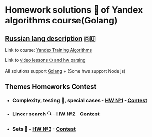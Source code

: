 # Homework solutions 📖 of Yandex algorithms course(Golang)

## [Russian lang description](https://github.com/vito2005/yandexAlgorithms/blob/main/README.RU.md) 🇷🇺

Link to course: [Yandex Training Algorithms](https://yandex.ru/yaintern/algorithm-training)

Link to [video lessons 📺 and hw parsing](https://youtube.com/playlist?list=PL6Wui14DvQPySdPv5NUqV3i8sDbHkCKC5)

All solutions support [Golang](https://golang.org/) + (Some hws support Node js)

## Themes Homeworks Contest

- ### Complexity, testing 🧪, special cases - [HW №1](https://github.com/vito2005/yandexAlgorithms/tree/main/1) - [Contest](https://contest.yandex.ru/contest/27393/problems/)
- ### Linear search :mag: - [HW №2](https://github.com/vito2005/yandexAlgorithms/tree/main/2) - [Contest](https://contest.yandex.ru/contest/27472/problems/)
- ### Sets 🧺 - [HW №3](https://github.com/vito2005/yandexAlgorithms/tree/main/3.%20Sets) - [Contest](https://contest.yandex.ru/contest/27663/problems/)
